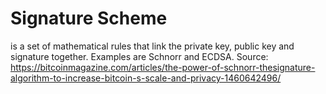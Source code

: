 # Signature Scheme

is a set of mathematical rules that link the private key, public key and signature together. Examples are Schnorr and ECDSA.
Source: https://bitcoinmagazine.com/articles/the-power-of-schnorr-thesignature-algorithm-to-increase-bitcoin-s-scale-and-privacy-1460642496/

